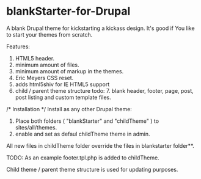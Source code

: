 blankStarter-for-Drupal
=======================

A blank Drupal theme for kickstarting a kickass design. It's good if You like to start your themes from scratch.

Features: 
1. HTML5 header. 
2. minimum amount of files. 
3. minimum amount of markup in the themes. 
4. Eric Meyers CSS reset. 
5. adds html5shiv for IE HTML5 support 
6. child / parent theme structure
todo: 7. blank header, footer, page, post, post listing and custom template files. 

/* Installation */ 
Install as any other Drupal theme: 
1) Place both folders ( "blankStarter" and "childTheme" ) to sites/all/themes. 
2) enable and set as defaul childTheme theme in admin.

All new files in childTheme folder override the files in blankstarter folder**. 

TODO: As an example footer.tpl.php is added to childTheme.

Child theme / parent theme structure is used for updating purposes.